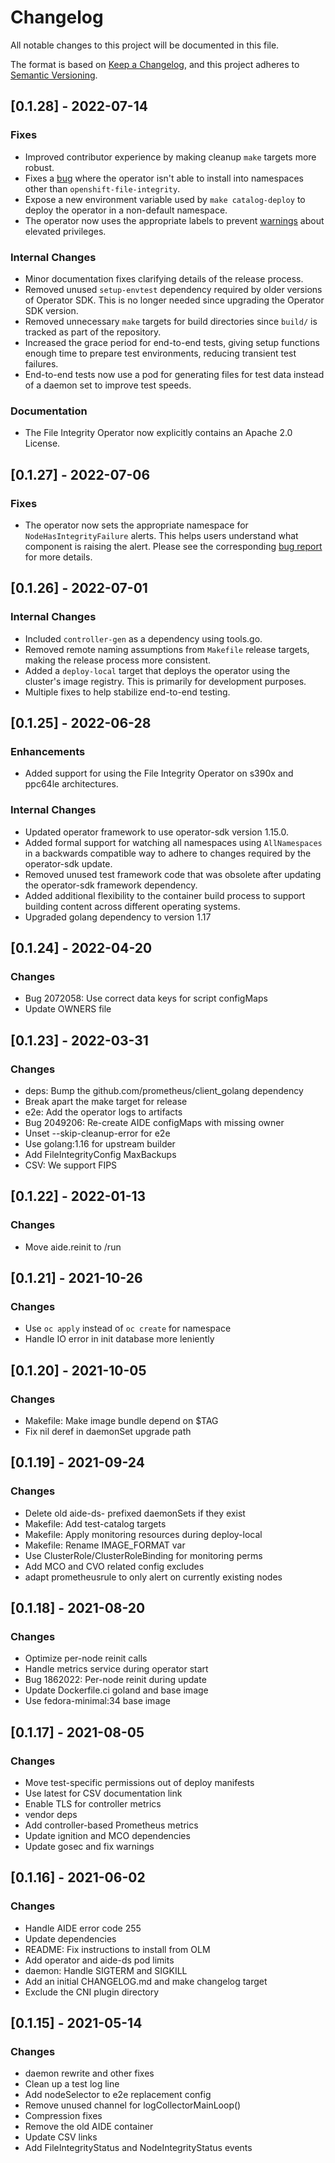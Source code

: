 # Changelog
All notable changes to this project will be documented in this file.

The format is based on [Keep a Changelog](https://keepachangelog.com/en/1.0.0/),
and this project adheres to [Semantic
Versioning](https://semver.org/spec/v2.0.0.html).

## [0.1.28] - 2022-07-14

### Fixes

- Improved contributor experience by making cleanup `make` targets more robust.
- Fixes a [bug](https://bugzilla.redhat.com/show_bug.cgi?id=2104897) where the
  operator isn't able to install into namespaces other than
  `openshift-file-integrity`.
- Expose a new environment variable used by `make catalog-deploy` to deploy the
  operator in a non-default namespace.
- The operator now uses the appropriate labels to prevent
  [warnings](https://bugzilla.redhat.com/show_bug.cgi?id=2088201) about
  elevated privileges.

### Internal Changes

- Minor documentation fixes clarifying details of the release process.
- Removed unused `setup-envtest` dependency required by older versions of
  Operator SDK. This is no longer needed since upgrading the Operator SDK
  version.
- Removed unnecessary `make` targets for build directories since `build/` is
  tracked as part of the repository.
- Increased the grace period for end-to-end tests, giving setup functions
  enough time to prepare test environments, reducing transient test failures.
- End-to-end tests now use a pod for generating files for test data instead of
  a daemon set to improve test speeds.

### Documentation

- The File Integrity Operator now explicitly contains an Apache 2.0 License.

## [0.1.27] - 2022-07-06

### Fixes

- The operator now sets the appropriate namespace for `NodeHasIntegrityFailure`
  alerts. This helps users understand what component is raising the alert.
  Please see the corresponding [bug
  report](https://bugzilla.redhat.com/show_bug.cgi?id=2101393) for more
  details.

## [0.1.26] - 2022-07-01

### Internal Changes

- Included `controller-gen` as a dependency using tools.go.
- Removed remote naming assumptions from `Makefile` release targets, making the
  release process more consistent.
- Added a `deploy-local` target that deploys the operator using the cluster's
  image registry. This is primarily for development purposes.
- Multiple fixes to help stabilize end-to-end testing.

## [0.1.25] - 2022-06-28

### Enhancements

- Added support for using the File Integrity Operator on s390x and ppc64le
  architectures.

### Internal Changes

- Updated operator framework to use operator-sdk version 1.15.0.
- Added formal support for watching all namespaces using `AllNamespaces` in a
  backwards compatible way to adhere to changes required by the operator-sdk
  update.
- Removed unused test framework code that was obsolete after updating the
  operator-sdk framework dependency.
- Added additional flexibility to the container build process to support
  building content across different operating systems.
- Upgraded golang dependency to version 1.17

## [0.1.24] - 2022-04-20
### Changes
- Bug 2072058: Use correct data keys for script configMaps
- Update OWNERS file

## [0.1.23] - 2022-03-31
### Changes
- deps: Bump the github.com/prometheus/client_golang dependency
- Break apart the make target for release
- e2e: Add the operator logs to artifacts
- Bug 2049206: Re-create AIDE configMaps with missing owner
- Unset --skip-cleanup-error for e2e
- Use golang:1.16 for upstream builder
- Add FileIntegrityConfig MaxBackups
- CSV: We support FIPS

## [0.1.22] - 2022-01-13
### Changes
- Move aide.reinit to /run

## [0.1.21] - 2021-10-26
### Changes
- Use `oc apply` instead of `oc create` for namespace
- Handle IO error in init database more leniently

## [0.1.20] - 2021-10-05
### Changes
- Makefile: Make image bundle depend on $TAG
- Fix nil deref in daemonSet upgrade path

## [0.1.19] - 2021-09-24
### Changes
- Delete old aide-ds- prefixed daemonSets if they exist
- Makefile: Add test-catalog targets
- Makefile: Apply monitoring resources during deploy-local
- Makefile: Rename IMAGE_FORMAT var
- Use ClusterRole/ClusterRoleBinding for monitoring perms
- Add MCO and CVO related config excludes
- adapt prometheusrule to only alert on currently existing nodes

## [0.1.18] - 2021-08-20
### Changes
- Optimize per-node reinit calls
- Handle metrics service during operator start
- Bug 1862022: Per-node reinit during update
- Update Dockerfile.ci goland and base image
- Use fedora-minimal:34 base image

## [0.1.17] - 2021-08-05
### Changes
- Move test-specific permissions out of deploy manifests
- Use latest for CSV documentation link
- Enable TLS for controller metrics
- vendor deps
- Add controller-based Prometheus metrics
- Update ignition and MCO dependencies
- Update gosec and fix warnings

## [0.1.16] - 2021-06-02
### Changes
- Handle AIDE error code 255
- Update dependencies
- README: Fix instructions to install from OLM
- Add operator and aide-ds pod limits
- daemon: Handle SIGTERM and SIGKILL
- Add an initial CHANGELOG.md and make changelog target
- Exclude the CNI plugin directory

## [0.1.15] - 2021-05-14
### Changes
- daemon rewrite and other fixes
- Clean up a test log line
- Add nodeSelector to e2e replacement config
- Remove unused channel for logCollectorMainLoop()
- Compression fixes
- Remove the old AIDE container
- Update CSV links
- Add FileIntegrityStatus and NodeIntegrityStatus events
